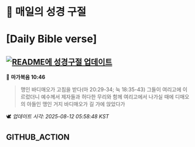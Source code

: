 # 🙏 매일의 성경 구절
# [Daily Bible verse]
## [![README에 성경구절 업데이트](https://github.com/DONGSUKA/first_test/actions/workflows/update-readme-bible.yml/badge.svg)](https://github.com/DONGSUKA/first_test/actions/workflows/update-readme-bible.yml)
<!-- START_BIBLE_VERSE -->
📖 **마가복음 10:46**
> 맹인 바디매오가 고침을 받다(마 20:29-34; 눅 18:35-43) 그들이 여리고에 이르렀더니 예수께서 제자들과 허다한 무리와 함께 여리고에서 나가실 때에 디매오의 아들인 맹인 거지 바디매오가 길 가에 앉았다가

🕊️ _업데이트 시각: 2025-08-12 05:58:48 KST_
  <!-- END_BIBLE_VERSE -->
## GITHUB_ACTION
